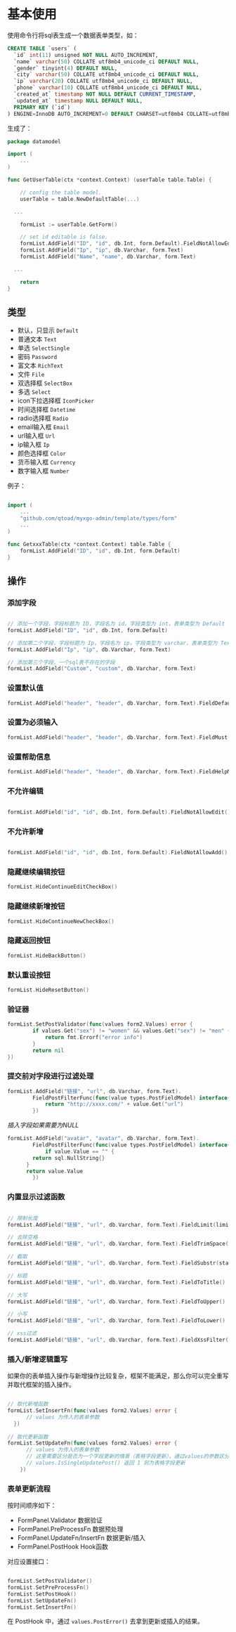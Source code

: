 # 基本使用
使用命令行将sql表生成一个数据表单类型，如：

```sql
CREATE TABLE `users` (
  `id` int(11) unsigned NOT NULL AUTO_INCREMENT,
  `name` varchar(50) COLLATE utf8mb4_unicode_ci DEFAULT NULL,
  `gender` tinyint(4) DEFAULT NULL,
  `city` varchar(50) COLLATE utf8mb4_unicode_ci DEFAULT NULL,
  `ip` varchar(20) COLLATE utf8mb4_unicode_ci DEFAULT NULL,
  `phone` varchar(10) COLLATE utf8mb4_unicode_ci DEFAULT NULL,
  `created_at` timestamp NOT NULL DEFAULT CURRENT_TIMESTAMP,
  `updated_at` timestamp NULL DEFAULT NULL,
  PRIMARY KEY (`id`)
) ENGINE=InnoDB AUTO_INCREMENT=0 DEFAULT CHARSET=utf8mb4 COLLATE=utf8mb4_unicode_ci;
```

生成了：

```go
package datamodel

import (
	...
)

func GetUserTable(ctx *context.Context) (userTable table.Table) {

	// config the table model.
	userTable = table.NewDefaultTable(...)

  ...

	formList := userTable.GetForm()

	// set id editable is false.
	formList.AddField("ID", "id", db.Int, form.Default).FieldNotAllowEdit()
	formList.AddField("Ip", "ip", db.Varchar, form.Text)
	formList.AddField("Name", "name", db.Varchar, form.Text)

  ...

	return
}
```

## 类型

- 默认，只显示 ```Default```
- 普通文本 ```Text```
- 单选 ```SelectSingle```
- 密码 ```Password```
- 富文本 ```RichText```
- 文件 ```File```
- 双选择框 ```SelectBox```
- 多选 ```Select```
- icon下拉选择框 ```IconPicker```
- 时间选择框 ```Datetime```
- radio选择框 ```Radio```
- email输入框 ```Email```
- url输入框 ```Url```
- ip输入框 ```Ip```
- 颜色选择框 ```Color```
- 货币输入框 ```Currency```
- 数字输入框 ```Number```

例子：

```go

import (
    ...
    "github.com/qtoad/myxgo-admin/template/types/form"  
    ...
)

func GetxxxTable(ctx *context.Context) table.Table {
    formList.AddField("ID", "id", db.Int, form.Default)
}

```

## 操作

### 添加字段

```go

// 添加一个字段，字段标题为 ID，字段名为 id，字段类型为 int，表单类型为 Default
formList.AddField("ID", "id", db.Int, form.Default)

// 添加第二个字段，字段标题为 Ip，字段名为 ip，字段类型为 varchar，表单类型为 Text
formList.AddField("Ip", "ip", db.Varchar, form.Text)

// 添加第三个字段，一个sql表不存在的字段
formList.AddField("Custom", "custom", db.Varchar, form.Text)

```

### 设置默认值

```go
formList.AddField("header", "header", db.Varchar, form.Text).FieldDefault("header")
```

### 设置为必须输入

```go
formList.AddField("header", "header", db.Varchar, form.Text).FieldMust()
```

### 设置帮助信息

```go
formList.AddField("header", "header", db.Varchar, form.Text).FieldHelpMsg("长度应该大于5")
```

### 不允许编辑

```go

formList.AddField("id", "id", db.Int, form.Default).FieldNotAllowEdit()

```

### 不允许新增

```go

formList.AddField("id", "id", db.Int, form.Default).FieldNotAllowAdd()

```

### 隐藏继续编辑按钮

```go
formList.HideContinueEditCheckBox()
```

### 隐藏继续新增按钮

```go
formList.HideContinueNewCheckBox()
```

### 隐藏返回按钮

```go
formList.HideBackButton()
```

### 默认重设按钮

```go
formList.HideResetButton()
```

### 验证器

```go
formList.SetPostValidator(func(values form2.Values) error {
		if values.Get("sex") != "women" && values.Get("sex") != "men" {
			return fmt.Errorf("error info")
		}
		return nil
})
```

### 提交前对字段进行过滤处理

```go
formList.AddField("链接", "url", db.Varchar, form.Text).
		FieldPostFilterFunc(func(value types.PostFieldModel) interface{} {
			return "http://xxxx.com/" + value.Get("url")
		})
```

*插入字段如果需要为NULL*

```go
formList.AddField("avatar", "avatar", db.Varchar, form.Text).
		FieldPostFilterFunc(func(value types.PostFieldModel) interface{} {
			if value.Value == "" {
        return sql.NullString{}
      }
      return value.Value
		})
```

### 内置显示过滤函数

```go

// 限制长度
formList.AddField("链接", "url", db.Varchar, form.Text).FieldLimit(limit int)

// 去除空格
formList.AddField("链接", "url", db.Varchar, form.Text).FieldTrimSpace()

// 截取
formList.AddField("链接", "url", db.Varchar, form.Text).FieldSubstr(start int, end int)

// 标题
formList.AddField("链接", "url", db.Varchar, form.Text).FieldToTitle()

// 大写
formList.AddField("链接", "url", db.Varchar, form.Text).FieldToUpper()

// 小写
formList.AddField("链接", "url", db.Varchar, form.Text).FieldToLower()

// xss过滤
formList.AddField("链接", "url", db.Varchar, form.Text).FieldXssFilter()

```

### 插入/新增逻辑重写

如果你的表单插入操作与新增操作比较复杂，框架不能满足，那么你可以完全重写并取代框架的插入操作。

```go

// 取代新增函数
formList.SetInsertFn(func(values form2.Values) error {
      // values 为传入的表单参数
  })
  
// 取代更新函数
formList.SetUpdateFn(func(values form2.Values) error {
      // values 为传入的表单参数
      // 这里需要区分是否为一个字段更新的情景（表格字段更新），通过values的参数区分：
      // values.IsSingleUpdatePost() 返回 1 则为表格字段更新
	})  
```

### 表单更新流程

按时间顺序如下：

- FormPanel.Validator           数据验证
- FormPanel.PreProcessFn        数据预处理
- FormPanel.UpdateFn/InsertFn   数据更新/插入
- FormPanel.PostHook            Hook函数

对应设置接口：

```go

formList.SetPostValidator()
formList.SetPreProcessFn()
formList.SetPostHook()
formList.SetUpdateFn()
formList.SetInsertFn()

```

在 PostHook 中，通过 ```values.PostError()``` 去拿到更新或插入的结果。